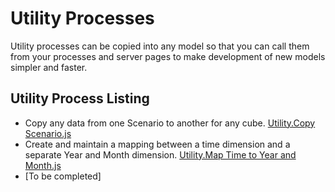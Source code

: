 # Utility Processes
Utility processes can be copied into any model so that you can call them from your processes and server pages to make development of new models simpler and faster.

## Utility Process Listing
* Copy any data from one Scenario to another for any cube. [Utility.Copy Scenario.js](Utility.Copy%20Scenario.js)
* Create and maintain a mapping between a time dimension and a separate Year and Month dimension. [Utility.Map Time to Year and Month.js](Utility.Map%20Time%20to%20Year%20and%20Month.js)
*  [To be completed]


